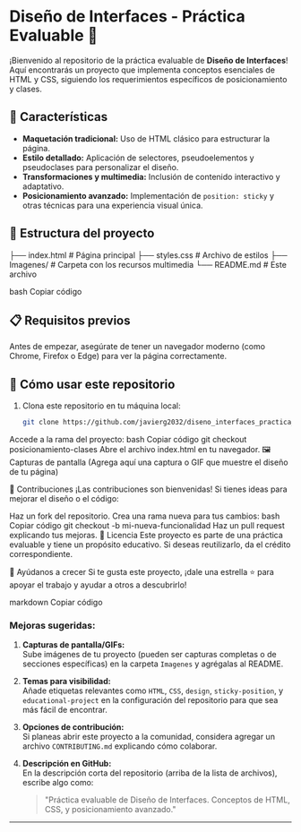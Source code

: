 # Diseño de Interfaces - Práctica Evaluable 🚀

¡Bienvenido al repositorio de la práctica evaluable de **Diseño de Interfaces**! Aquí encontrarás un proyecto que implementa conceptos esenciales de HTML y CSS, siguiendo los requerimientos específicos de posicionamiento y clases. 

## 🌟 Características

- **Maquetación tradicional:** Uso de HTML clásico para estructurar la página.
- **Estilo detallado:** Aplicación de selectores, pseudoelementos y pseudoclases para personalizar el diseño.
- **Transformaciones y multimedia:** Inclusión de contenido interactivo y adaptativo.
- **Posicionamiento avanzado:** Implementación de `position: sticky` y otras técnicas para una experiencia visual única.

## 📂 Estructura del proyecto

├── index.html # Página principal
├── styles.css # Archivo de estilos
├── Imagenes/ # Carpeta con los recursos multimedia
└── README.md # Este archivo

bash
Copiar código

## 📋 Requisitos previos

Antes de empezar, asegúrate de tener un navegador moderno (como Chrome, Firefox o Edge) para ver la página correctamente.

## 🚀 Cómo usar este repositorio

1. Clona este repositorio en tu máquina local:
   ```bash
   git clone https://github.com/javierg2032/diseno_interfaces_practica_evaluable.git
Accede a la rama del proyecto:
bash
Copiar código
git checkout posicionamiento-clases
Abre el archivo index.html en tu navegador.
🖼️ Capturas de pantalla
(Agrega aquí una captura o GIF que muestre el diseño de tu página)

🤝 Contribuciones
¡Las contribuciones son bienvenidas! Si tienes ideas para mejorar el diseño o el código:

Haz un fork del repositorio.
Crea una rama nueva para tus cambios:
bash
Copiar código
git checkout -b mi-nueva-funcionalidad
Haz un pull request explicando tus mejoras.
🪪 Licencia
Este proyecto es parte de una práctica evaluable y tiene un propósito educativo. Si deseas reutilizarlo, da el crédito correspondiente.

📢 Ayúdanos a crecer
Si te gusta este proyecto, ¡dale una estrella ⭐ para apoyar el trabajo y ayudar a otros a descubrirlo!

markdown
Copiar código

### Mejoras sugeridas:
1. **Capturas de pantalla/GIFs:**  
   Sube imágenes de tu proyecto (pueden ser capturas completas o de secciones específicas) en la carpeta `Imagenes` y agrégalas al README.

2. **Temas para visibilidad:**  
   Añade etiquetas relevantes como `HTML`, `CSS`, `design`, `sticky-position`, y `educational-project` en la configuración del repositorio para que sea más fácil de encontrar.

3. **Opciones de contribución:**  
   Si planeas abrir este proyecto a la comunidad, considera agregar un archivo `CONTRIBUTING.md` explicando cómo colaborar.

4. **Descripción en GitHub:**  
   En la descripción corta del repositorio (arriba de la lista de archivos), escribe algo como:
   > "Práctica evaluable de Diseño de Interfaces. Conceptos de HTML, CSS, y posicionamiento avanzado."

---
